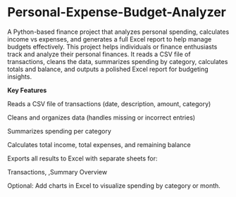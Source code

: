 # Personal-Expense-Budget-Analyzer
A Python-based finance project that analyzes personal spending, calculates income vs expenses, and generates a full Excel report to help manage budgets effectively.
This project helps individuals or finance enthusiasts track and analyze their personal finances.
It reads a CSV file of transactions, cleans the data, summarizes spending by category, calculates totals and balance, and outputs a polished Excel report for budgeting insights.

 **Key Features**

 Reads a CSV file of transactions (date, description, amount, category)

 Cleans and organizes data (handles missing or incorrect entries)

 Summarizes spending per category

 Calculates total income, total expenses, and remaining balance

 Exports all results to Excel with separate sheets for:

Transactions,
,Summary
Overview

Optional: Add charts in Excel to visualize spending by category or month.
